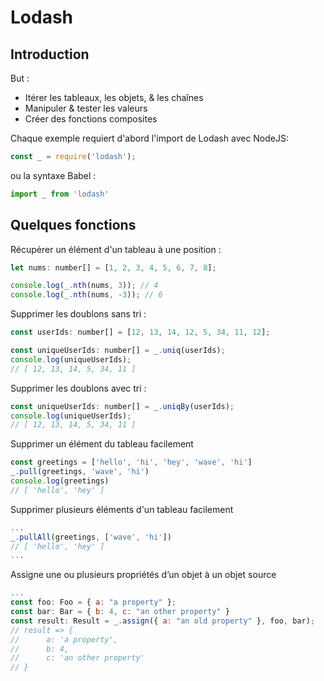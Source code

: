 # Lodash

## Introduction

But :

- Itérer les tableaux, les objets, & les chaînes
- Manipuler & tester les valeurs
- Créer des fonctions composites
  
Chaque exemple requiert d'abord l'import de Lodash avec NodeJS:

```js
const _ = require('lodash');
```

ou la syntaxe Babel : 

```js
import _ from 'lodash'
```

## Quelques fonctions

Récupérer un élément d'un tableau à une position :

```js
let nums: number[] = [1, 2, 3, 4, 5, 6, 7, 8];

console.log(_.nth(nums, 3)); // 4
console.log(_.nth(nums, -3)); // 6
```

Supprimer les doublons sans tri :

```js
const userIds: number[] = [12, 13, 14, 12, 5, 34, 11, 12];

const uniqueUserIds: number[] = _.uniq(userIds);
console.log(uniqueUserIds);
// [ 12, 13, 14, 5, 34, 11 ]
```

Supprimer les doublons avec tri :

```js
const uniqueUserIds: number[] = _.uniqBy(userIds);
console.log(uniqueUserIds);
// [ 12, 13, 14, 5, 34, 11 ]
```
Supprimer un élément du tableau facilement

```js
const greetings = ['hello', 'hi', 'hey', 'wave', 'hi']
_.pull(greetings, 'wave', 'hi')
console.log(greetings)
// [ 'hello', 'hey' ]
```

Supprimer plusieurs éléments d'un tableau facilement

```js
...
_.pullAll(greetings, ['wave', 'hi'])
// [ 'hello', 'hey' ]
...
```

Assigne une ou plusieurs propriétés d’un objet à un objet source

```js
...
const foo: Foo = { a: "a property" };
const bar: Bar = { b: 4, c: "an other property" }
const result: Result = _.assign({ a: "an old property" }, foo, bar);
// result => { 
//      a: 'a property', 
//      b: 4, 
//      c: 'an other property' 
// }
```